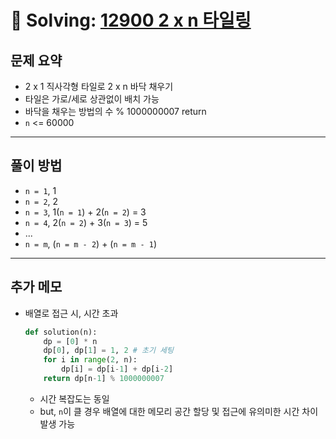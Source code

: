 # 📝 Solving: [12900 2 x n 타일링](https://school.programmers.co.kr/learn/courses/30/lessons/12900)

## 문제 요약

- 2 x 1 직사각형 타일로 2 x n 바닥 채우기
- 타일은 가로/세로 상관없이 배치 가능
- 바닥을 채우는 방법의 수 % 1000000007 return
- `n` <= 60000

---

## 풀이 방법

- `n = 1`, 1
- `n = 2`, 2
- `n = 3`, 1(`n = 1`) + 2(`n = 2`) = 3
- `n = 4`, 2(`n = 2`) + 3(`n = 3`) = 5
- ...
- `n = m`, (`n = m - 2`) + (`n = m - 1`)

---

## 추가 메모

- 배열로 접근 시, 시간 초과
    ```Python
    def solution(n):
        dp = [0] * n
        dp[0], dp[1] = 1, 2 # 초기 세팅
        for i in range(2, n):
            dp[i] = dp[i-1] + dp[i-2]
        return dp[n-1] % 1000000007
    ```
    - 시간 복잡도는 동일
    - but, `n`이 클 경우 배열에 대한 메모리 공간 할당 및 접근에 유의미한 시간 차이 발생 가능